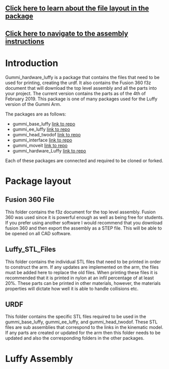 <a href="#package layout">Click here to learn about the file layout in the package</a>
------

<a href="#construction">Click here to navigate to the assembly instructions</a>
------

# Introduction
Gummi_hardware_luffy is a package that contains the files that need to be used for printing, creating the urdf. It also contains the Fusion 360 f3z document that will download the top level assembly and all the parts into your project. The current version contains the parts as of the 4th of February 2019. This package is one of many packages used for the Luffy version of the Gummi Arm. 

The packages are as follows:
- gummi_base_luffy      [link to repo](https://github.com/nortonkellyboxall/gummi_base_luffy)
- gummi_ee_luffy        [link to repo](https://github.com/nortonkellyboxall/gummi_ee_luffy)
- gummi_head_twodof     [link to repo](https://github.com/nortonkellyboxall/gummi_head_twodof)
- gummi_interface       [link to repo](https://github.com/nortonkellyboxall/gummi_interface)
- gummi_moveit          [link to repo](https://github.com/nortonkellyboxall/gummi_moveit)
- gummi_hardware_Luffy  [link to repo](https://github.com/nortonkellyboxall/gummi_hardware_Luffy)

Each of these packages are connected and required to be cloned or forked.

<a id = "package layout"> Package layout </a>
======

## Fusion 360 File

This folder contains the f3z document for the top level assembly. Fusion 360 was used since it is powerful enough as well as being free for students. If you prefer using another software I would recommend that you download fusion 360 and then export the assembly as a STEP file. This will be able to be opened on all CAD software.

## Luffy_STL_Files

This folder contains the individual STL files that need to be printed in order to construct the arm. If any updates are implemented on the arm, the files must be added here to replace the old files. When printing these files it is recommended that it is printed in nylon at an infil percentage of at least 20%. These parts can be printed in other materials, however, the materials properties will dictate how well it is able to handle collisions etc.

## URDF

This folder contains the specific STL files required to be used in the gummi_base_luffy, gummi_ee_luffy, and gummi_head_twodof. These STL files are sub assemblies that correspond to the links in the kinematic model. If any parts are created or updated for the arm then this folder needs to be updated and also the corresponding folders in the other packages.

<a id = "construction"> Luffy Assembly </a>
======


